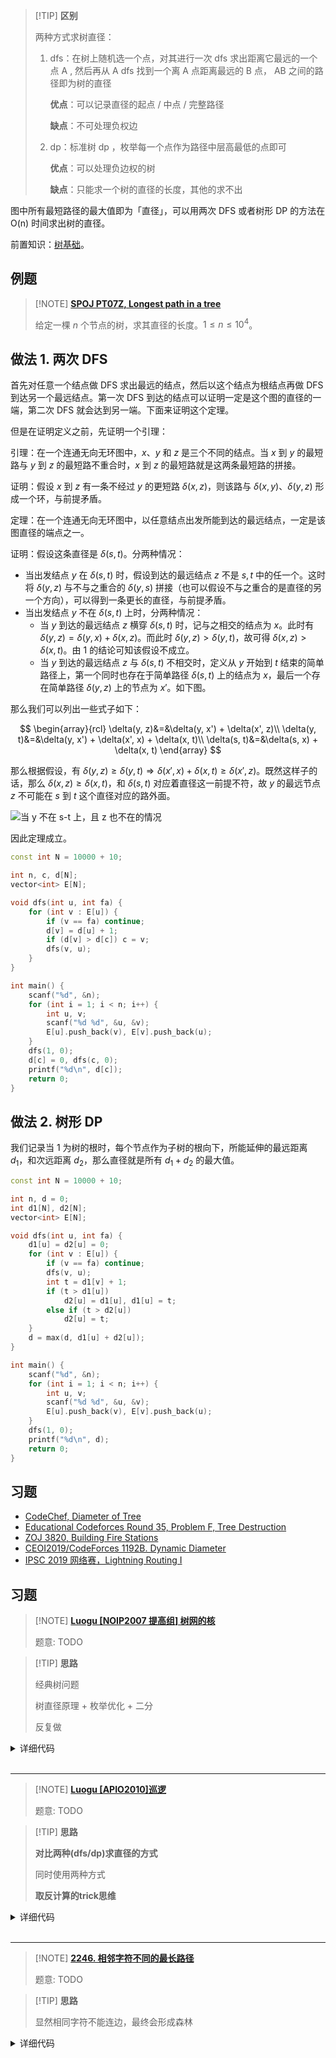 > [!TIP] **区别**
>
> 两种方式求树直径：
>
> 1. dfs：在树上随机选一个点，对其进行一次 dfs 求出距离它最远的一个点 A , 然后再从 A dfs 找到一个离 A 点距离最远的 B 点， AB 之间的路径即为树的直径
>
>    **优点**：可以记录直径的起点 / 中点 / 完整路径
>
>    **缺点**：不可处理负权边
>
> 2. dp：标准树 dp ，枚举每一个点作为路径中层高最低的点即可
>
>    **优点**：可以处理负边权的树
>
>    **缺点**：只能求一个树的直径的长度，其他的求不出

图中所有最短路径的最大值即为「直径」，可以用两次 DFS 或者树形 DP 的方法在 O(n) 时间求出树的直径。

前置知识：[树基础](./tree-basic.md)。

## 例题

> [!NOTE] **[SPOJ PT07Z, Longest path in a tree](https://www.spoj.com/problems/PT07Z/)**
> 
> 给定一棵 $n$ 个节点的树，求其直径的长度。$1\leq n\leq 10^4$。

## 做法 1. 两次 DFS

首先对任意一个结点做 DFS 求出最远的结点，然后以这个结点为根结点再做 DFS 到达另一个最远结点。第一次 DFS 到达的结点可以证明一定是这个图的直径的一端，第二次 DFS 就会达到另一端。下面来证明这个定理。

但是在证明定义之前，先证明一个引理：

引理：在一个连通无向无环图中，$x$、$y$ 和 $z$ 是三个不同的结点。当 $x$ 到 $y$ 的最短路与 $y$ 到 $z$ 的最短路不重合时，$x$ 到 $z$ 的最短路就是这两条最短路的拼接。

证明：假设 $x$ 到 $z$ 有一条不经过 $y$ 的更短路 $\delta(x,z)$，则该路与 $\delta(x,y)$、$\delta(y,z)$ 形成一个环，与前提矛盾。

定理：在一个连通无向无环图中，以任意结点出发所能到达的最远结点，一定是该图直径的端点之一。

证明：假设这条直径是 $\delta(s,t)$。分两种情况：

- 当出发结点 $y$ 在 $\delta(s,t)$ 时，假设到达的最远结点 $z$ 不是 $s,t$ 中的任一个。这时将 $\delta(y,z)$ 与不与之重合的 $\delta(y,s)$ 拼接（也可以假设不与之重合的是直径的另一个方向），可以得到一条更长的直径，与前提矛盾。
-   当出发结点 $y$ 不在 $\delta(s,t)$ 上时，分两种情况：
    - 当 $y$ 到达的最远结点 $z$ 横穿 $\delta(s,t)$ 时，记与之相交的结点为 $x$。此时有 $\delta(y,z)=\delta(y,x)+\delta(x,z)$。而此时 $\delta(y,z)>\delta(y,t)$，故可得 $\delta(x,z)>\delta(x,t)$。由 1 的结论可知该假设不成立。
    - 当 $y$ 到达的最远结点 $z$ 与 $\delta(s,t)$ 不相交时，定义从 $y$ 开始到 $t$ 结束的简单路径上，第一个同时也存在于简单路径 $\delta(s,t)$ 上的结点为 $x$，最后一个存在简单路径 $\delta(y, z)$ 上的节点为 $x'$。如下图。

那么我们可以列出一些式子如下：

$$
\begin{array}{rcl}
\delta(y, z)&=&\delta(y, x') + \delta(x', z)\\
\delta(y, t)&=&\delta(y, x') + \delta(x', x) + \delta(x, t)\\
\delta(s, t)&=&\delta(s, x) + \delta(x, t)
\end{array}
$$

那么根据假设，有 $\delta(y, z) \ge \delta(y, t) \Longrightarrow \delta(x', x) + \delta(x, t) \ge \delta(x', z)$。既然这样子的话，那么 $\delta(x, z) \ge \delta(x, t)$，和 $\delta(s, t)$ 对应着直径这一前提不符，故 $y$ 的最远节点 $z$ 不可能在 $s$ 到 $t$ 这个直径对应的路外面。

![当 y 不在 s-t 上，且 z 也不在的情况](./images/tree-diameter.svg)

因此定理成立。

```cpp
const int N = 10000 + 10;

int n, c, d[N];
vector<int> E[N];

void dfs(int u, int fa) {
    for (int v : E[u]) {
        if (v == fa) continue;
        d[v] = d[u] + 1;
        if (d[v] > d[c]) c = v;
        dfs(v, u);
    }
}

int main() {
    scanf("%d", &n);
    for (int i = 1; i < n; i++) {
        int u, v;
        scanf("%d %d", &u, &v);
        E[u].push_back(v), E[v].push_back(u);
    }
    dfs(1, 0);
    d[c] = 0, dfs(c, 0);
    printf("%d\n", d[c]);
    return 0;
}
```

## 做法 2. 树形 DP

我们记录当 $1$ 为树的根时，每个节点作为子树的根向下，所能延伸的最远距离 $d_1$，和次远距离 $d_2$，那么直径就是所有 $d_1 + d_2$ 的最大值。

```cpp
const int N = 10000 + 10;

int n, d = 0;
int d1[N], d2[N];
vector<int> E[N];

void dfs(int u, int fa) {
    d1[u] = d2[u] = 0;
    for (int v : E[u]) {
        if (v == fa) continue;
        dfs(v, u);
        int t = d1[v] + 1;
        if (t > d1[u])
            d2[u] = d1[u], d1[u] = t;
        else if (t > d2[u])
            d2[u] = t;
    }
    d = max(d, d1[u] + d2[u]);
}

int main() {
    scanf("%d", &n);
    for (int i = 1; i < n; i++) {
        int u, v;
        scanf("%d %d", &u, &v);
        E[u].push_back(v), E[v].push_back(u);
    }
    dfs(1, 0);
    printf("%d\n", d);
    return 0;
}
```

## 习题

- [CodeChef, Diameter of Tree](https://www.codechef.com/problems/DTREE)
- [Educational Codeforces Round 35, Problem F, Tree Destruction](https://codeforces.com/contest/911/problem/F)
- [ZOJ 3820, Building Fire Stations](https://vjudge.net/problem/ZOJ-3820)
- [CEOI2019/CodeForces 1192B. Dynamic Diameter](https://codeforces.com/contest/1192/problem/B)
- [IPSC 2019 网络赛，Lightning Routing I](https://nanti.jisuanke.com/t/41398)

## 习题

> [!NOTE] **[Luogu [NOIP2007 提高组] 树网的核](https://www.luogu.com.cn/problem/P1099)**
> 
> 题意: TODO

> [!TIP] **思路**
> 
> 经典树问题
> 
> 树直径原理 + 枚举优化 + 二分
> 
> 反复做

<details>
<summary>详细代码</summary>
<!-- tabs:start -->

##### **C++**

```cpp
#include <bits/stdc++.h>
using namespace std;

using LL = long long;
using PII = pair<int, int>;
const int N = 5e5 + 10, M = N << 1;

int n, s;
int h[N], e[M], w[M], ne[M], idx;
int q[N], dist[N], pre[N];
vector<PII> path;
bool st[N];

// ----------------- helper func -----------------

void add(int a, int b, int c) {
    e[idx] = b, w[idx] = c, ne[idx] = h[a], h[a] = idx ++ ;
}

int get_max() {
    int t = 1;
    for (int i = 1; i <= n; ++ i )
        if (dist[t] < dist[i])
            t = i;
    return t;
}

// ----------------- basic func -----------------

void bfs(int start) {
    memset(dist, 0x3f, sizeof dist);
    memset(pre, -1, sizeof pre);
    dist[start] = 0;
    int hh = 0, tt = -1;
    q[ ++ tt] = start;
    
    while (hh <= tt) {
        int t = q[hh ++ ];
        for (int i = h[t]; ~i; i = ne[i]) {
            int j = e[i];
            if (dist[j] > dist[t] + w[i]) {
                pre[j] = t;
                dist[j] = dist[t] + w[i];
                q[ ++ tt] = j;
            }
        }
    }
}

int bfs_max_dist(int start) {
    int res = 0;
    int hh = 0, tt = -1;
    q[ ++ tt] = start;
    while (hh <= tt) {
        int t = q[hh ++ ];
        res = max(res, dist[t]);
        for (int i = h[t]; ~i; i = ne[i]) {
            int j = e[i];
            if (!st[j]) {
                st[j] = true;
                dist[j] = dist[t] + w[i];
                q[ ++ tt] = j;
            }
        }
    }
    return res;
}

bool check(int m) {
    // 3. 找分别与 u / v 距离不超过 mid 的且最远的节点
    //    分别作为 p / q
    int u = 0, v = path.size() - 1;
    while (u + 1 < path.size() && path[u + 1].second <= m)
        u ++ ;
    while (v - 1 >= 0 && path.back().second - path[v - 1].second <= m)
        v -- ;
    if (u > v)
        return true;
    // 4. p 和 q 之间距离不超过 mid
    if (path[v].second - path[u].second > s)
        return false;
    
    memset(st, 0, sizeof st);
    memset(dist, 0, sizeof dist);
    for (auto p : path)
        st[p.first] = true;
    
    // 5. p 和 q 之间所有点到其他所有点的距离不超过 mid
    for (int i = u; i <= v; ++ i )
        if (bfs_max_dist(path[i].first) > m)
            return false;
    return true;
}

int main() {
    memset(h, -1, sizeof h);
    
    cin >> n >> s;
    for (int i = 0; i < n - 1; ++ i ) {
        int a, b, c;
        cin >> a >> b >> c;
        add(a, b, c), add(b, a, c);
    }
    
    // 1. 先找直径
    bfs(1);
    int u = get_max();
    bfs(u);
    int v = get_max();
    while (v != -1) {
        path.push_back({v, dist[v]});
        v = pre[v];
    }
    reverse(path.begin(), path.end());
    
    // 2. 二分偏心距
    int l = 0, r = 2e9;
    while (l < r) {
        int mid = (LL) l + r >> 1;
        if (check(mid))
            r = mid;
        else
            l = mid + 1;
    }
    cout << l << endl;
    
    return 0;
}
```

##### **Python**

```python

```

<!-- tabs:end -->
</details>

<br>

* * *

> [!NOTE] **[Luogu [APIO2010]巡逻](https://www.luogu.com.cn/problem/P3629)**
> 
> 题意: TODO

> [!TIP] **思路**
> 
> **对比两种(dfs/dp)求直径的方式**
> 
> 同时使用两种方式
> 
> **取反计算的trick思维**

<details>
<summary>详细代码</summary>
<!-- tabs:start -->

##### **C++**

```cpp
#include <bits/stdc++.h>
using namespace std;

using LL = long long;
using PII = pair<int, int>;
const int N = 1e5 + 10, M = N << 1;

int n, k;
int h[N], e[M], w[M], ne[M], idx;
// ---------- bfs 求直径(可得完整路径) ----------
int q[N], dist[N], pre[N];
vector<PII> path;
unordered_set<LL> S;
// ---------- dfs 求带负权的直径 ----------
int f[N], res;
bool st[N];

void add(int a, int b, int c) {
    e[idx] = b, w[idx] = c, ne[idx] = h[a], h[a] = idx ++ ;
}

int get_max() {
    int t = 1;
    for (int i = 1; i <= n; ++ i )
        if (dist[t] < dist[i])
            t = i;
    return t;
}

void bfs(int start) {
    memset(dist, 0x3f, sizeof dist);
    memset(pre, -1, sizeof pre);
    dist[start] = 0;
    int hh = 0, tt = -1;
    q[ ++ tt] = start;
    
    while (hh <= tt) {
        int t = q[hh ++ ];
        for (int i = h[t]; ~i; i = ne[i]) {
            int j = e[i];
            if (dist[j] > dist[t] + w[i]) {
                pre[j] = t;
                dist[j] = dist[t] + w[i];
                q[ ++ tt] = j;
            }
        }
    }
}

void dfs(int u) {
    st[u] = true;
    for (int i = h[u]; ~i; i = ne[i]) {
        int j = e[i];
        if (st[j])
            continue;
        int cost = w[i];
        if (S.count((LL)u * N + j) || S.count((LL)j * N + u))
            cost = -cost;
        dfs(j);
        // ATTENTION 多叉树求直径
        res = max(res, f[u] + f[j] + cost);
        f[u] = max(f[u], f[j] + cost);
    }
}

int main() {
    memset(h, -1, sizeof h);
    
    cin >> n >> k;
    for (int i = 0; i < n - 1; ++ i ) {
        int a, b;
        cin >> a >> b;
        add(a, b, 1), add(b, a, 1);
    }
    
    bfs(1);
    int u = get_max();
    bfs(u);
    int v = get_max();
    while (v != -1) {
        path.push_back({v, dist[v]});
        {
            S.insert((LL)v * N + pre[v]);
        }
        v = pre[v];
    }
    reverse(path.begin(), path.end());
    
    if (k == 1) {
        //   (n - 1) * 2 - (l1 - 1)
        // 其中 l1 = path.size() - 1
        cout << (n - 1) * 2 - (path.size() - 1 - 1) << endl;
    } else {
        memset(f, 0, sizeof f);
        res = 0;
        dfs(1);
        //   (n - 1) * 2 - (l1 - 1) - (l2 - 1)
        // 其中 l1 = path.size() - 1, l2 = res
        cout << (n - 1) * 2 - (res - 1) - (path.size() - 1 - 1) << endl;
    }
    
    return 0;
}
```

##### **Python**

```python

```

<!-- tabs:end -->
</details>

<br>

* * *

> [!NOTE] **[2246. 相邻字符不同的最长路径](https://leetcode.cn/problems/longest-path-with-different-adjacent-characters/)**
>
> 题意: TODO

> [!TIP] **思路**
>
> 显然相同字符不能连边，最终会形成森林

<details>
<summary>详细代码</summary>
<!-- tabs:start -->

##### **C++**

```c++
class Solution {
public:
    const static int N = 1e5 + 10, M = N << 1;
    
    int h[N], e[M], ne[M], idx;
    void init() {
        memset(h, -1, sizeof h);
        idx = 0;
    }
    void add(int a, int b) {
        e[idx] = b, ne[idx] = h[a], h[a] = idx ++ ;
    }
    
    int n, d;
    bool st[N];
    int d1[N], d2[N];
    
    void dfs(int u, int fa) {
        st[u] = true;
        d1[u] = d2[u] = 1;
        for (int i = h[u]; ~i; i = ne[i]) {
            int j = e[i];
            if (j == fa)
                continue;
            dfs(j, u);
            if (d1[j] + 1 >= d1[u])
                d2[u] = d1[u], d1[u] = d1[j] + 1;
            else if (d1[j] + 1 > d2[u])
                d2[u] = d1[j] + 1;
        }
        // cout << "... u = " << u << " " << d1[u] << " " << d2[u] << endl;
        d = max(d, d1[u] + d2[u] - 1);
    }
    
    int longestPath(vector<int>& parent, string s) {
        init();
        
        n = parent.size();
        for (int i = 1; i < n; ++ i ) {
            int a = parent[i], b = i;
            if (s[a] != s[b])
                add(a, b), add(b, a);
        }
        
        int res = 0;
        memset(st, 0, sizeof st);
        for (int i = 0; i < n; ++ i )
            if (!st[i]) {
                d = 0;
                dfs(i, -1);
                res = max(res, d);
                // cout << " i = " << i << " d = " << d << endl;
            }
        return res;
    }
};
```

##### **Python**

```python
class Solution:
    def longestPath(self, parent: List[int], s: str) -> int:
        g = defaultdict(list)
        for i, u in enumerate(parent):
            g[u].append(i)

        @lru_cache(None)        
        def dfs(u):
            d, res = [0, 0], 0
            for j in g[u]:
                if s[j] != s[u]:
                    cur = dfs(j)
                    res = max(res, cur[1])
                    if d[0] <= cur[0]:
                        d[0], d[1] = cur[0], d[0]
                    elif d[1] < cur[0]:
                        d[1] = cur[0]
            return [d[0] + 1, max(res, d[0] + d[1] + 1)]
        
        ans = 0
        for i in range(len(parent)):
            ans = max(ans, max(dfs(i)))
        return ans
```

##### **Python-2**

```python
class Solution:
    def longestPath(self, parent: List[int], s: str) -> int:
        def dfs(u):             
            nonlocal ans
            d1 = d2 = 1         # 最大、次大路径长度的节点个数
            for v in graph[u]:   
                d = dfs(v) + 1
                if s[v] == s[u]:    
                    continue 
                if d >= d1:          # 更新最大值、次大值
                    d1, d2 = d, d1
                elif d > d2:
                    d2 = d 
            
            ans = max(ans, d1 + d2 - 1)  
            return d1          # 返回值: 节点u到后代节点的最长路径上边的节点个数
        
        n = len(parent)                 # 节点数目
        graph = [[] for _ in range(n)]  
        for v in range(1, n):           # 遍历节点（跳过根结点）
            graph[parent[v]].append(v)
        
        ans = 0
        dfs(0)
        return ans   
```

##### **Python-3**

```python
class Solution:
    def longestPath(self, parent: List[int], s: str) -> int:
        N = 100010; M = N << 1
        h, ev, ne, idx = [-1] * N, [0] * M, [0] * M, 0

        def add_edge(a, b):
            nonlocal idx
            ev[idx] = b; ne[idx] = h[a]; h[a] = idx; idx += 1

        def dfs(u, fa):
            nonlocal res
            d1 = d2 = 1      
            i = h[u]
            while i != -1:
                j = ev[i]
                i = ne[i]
                if j == fa:
                    continue
                d = dfs(j, u) + 1
                if s[j] == s[u]:
                    continue
                if d >= d1:          # 更新最大值、次大值
                    d1, d2 = d, d1
                elif d > d2:
                    d2 = d 
            res = max(res, d1 + d2 - 1)
            return d1

        n = len(parent)
        a, b = 0, 0
        for i in range(1, n):
            a, b = parent[i], i
            add_edge(a, b)
            add_edge(b, a)

        res = 0
        dfs(0, -1)
        return res
```



<!-- tabs:end -->
</details>

<br>